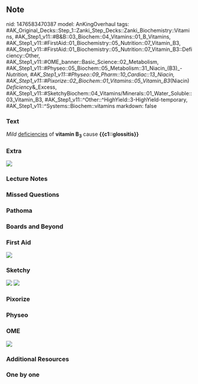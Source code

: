## Note
nid: 1476583470387
model: AnKingOverhaul
tags: #AK_Original_Decks::Step_1::Zanki_Step_Decks::Zanki_Biochemistry::Vitamins, #AK_Step1_v11::#B&B::03_Biochem::04_Vitamins::01_B_Vitamins, #AK_Step1_v11::#FirstAid::01_Biochemistry::05_Nutrition::07_Vitamin_B3, #AK_Step1_v11::#FirstAid::01_Biochemistry::05_Nutrition::07_Vitamin_B3::Deficiency::Other, #AK_Step1_v11::#OME_banner::Basic_Science::02_Metabolism, #AK_Step1_v11::#Physeo::05_Biochem::05_Metabolism::31_Niacin_(B3)_-_Nutrition, #AK_Step1_v11::#Physeo::09_Pharm::10_Cardiac::13_Niacin, #AK_Step1_v11::#Pixorize::02_Biochem::01_Vitamins::05_Vitamin_B3_(Niacin)_Deficiency_&_Excess, #AK_Step1_v11::#SketchyBiochem::04_Vitamins/Minerals::01_Water_Soluble::03_Vitamin_B3, #AK_Step1_v11::^Other::^HighYield::3-HighYield-temporary, #AK_Step1_v11::^Systems::Biochem::vitamins
markdown: false

### Text
<div>
  <div>
    <div>
      <div>
        <i>Mild</i> <u>deficiencies</u> of <b>vitamin
        B<sub>3</sub></b> cause <b>{{c1::glossitis}}</b>
      </div>
    </div>
  </div>
</div>

### Extra
<img src="e0e68465cd2a0d89a1c43a57a5bf2943.jpg">

### Lecture Notes


### Missed Questions


### Pathoma


### Boards and Beyond


### First Aid
<img src="tmpO8XFoH.png">

### Sketchy
<img src="Screen%20Shot%202021-02-01%20at%2009.19.17.jpg">
<img src="Screen%20Shot%202021-02-01%20at%2009.19.34.jpg">

### Pixorize


### Physeo


### OME
<div class="ome-widget">
  <a href=
  "https://onlinemeded.org/spa/metabolism?ref=anki"><img src=
  "_OME_AnkiFlashcards_Topic_4.png"></a>
</div>

### Additional Resources


### One by one

